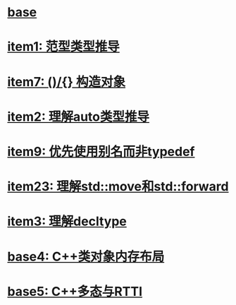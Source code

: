 # [base](./base/README.md)

# [item1: 范型类型推导](./item1/README.md)

# [item7: ()/{} 构造对象](./item7/README.md)

# [item2: 理解auto类型推导](./item2/README.md)

# [item9: 优先使用别名而非typedef](./item9/README.md)

# [item23: 理解std::move和std::forward](./item23/README.md)

# [item3: 理解decltype](./item3/README.md)

# [base4: C++类对象内存布局](./base4/README.md)

# [base5: C++多态与RTTI](./base5/README.md)
